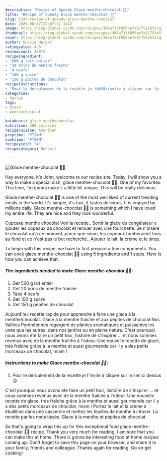 ```yaml
---
description: "Recipe of Speedy Glace menthe-chocolat 🍫🍃"
title: "Recipe of Speedy Glace menthe-chocolat 🍫🍃"
slug: 1247-recipe-of-speedy-glace-menthe-chocolat
date: 2020-08-07T22:07:51.114Z
image: https://img-global.cpcdn.com/recipes/366a713f056be7a0/751x532cq70/glace-menthe-chocolat-🍫🍃-photo-principale-de-la-recette.jpg
thumbnail: https://img-global.cpcdn.com/recipes/366a713f056be7a0/751x532cq70/glace-menthe-chocolat-🍫🍃-photo-principale-de-la-recette.jpg
cover: https://img-global.cpcdn.com/recipes/366a713f056be7a0/751x532cq70/glace-menthe-chocolat-🍫🍃-photo-principale-de-la-recette.jpg
author: Gussie Harper
ratingvalue: 4.6
reviewcount: 48872
recipeingredient:
- "500 g lait entier"
- "20 brins de menthe frache"
- "4 oeufs"
- "100 g sucre"
- "150 g ppites de chocolat"
recipeinstructions:
- "Pour le déroulement de la recette je t&#39;invite à cliquer sur le lien ci dessus 😉"
categories:
- Recipe
tags:
- glace
- menthechocolat

katakunci: glace menthechocolat 
nutrition: 289 calories
recipecuisine: American
preptime: "PT24M"
cooktime: "PT50M"
recipeyield: "4"
recipecategory: Dessert

---
```



![Glace menthe-chocolat 🍫🍃](https://img-global.cpcdn.com/recipes/366a713f056be7a0/751x532cq70/glace-menthe-chocolat-🍫🍃-photo-principale-de-la-recette.jpg)

Hey everyone, it's John, welcome to our recipe site. Today, I will show you a way to make a special dish, glace menthe-chocolat 🍫🍃. One of my favorites. This time, I'm gonna make it a little bit unique. This will be really delicious.

Glace menthe-chocolat 🍫🍃 is one of the most well liked of current trending meals in the world. It's simple, it's fast, it tastes delicious. It is enjoyed by millions daily. Glace menthe-chocolat 🍫🍃 is something which I have loved my entire life. They are nice and they look wonderful.

Cupcake menthe chocolat Voir la recette.. Sortir la glace du congélateur e ajouter les copeaux de chocolat et remuer avec une fourchette. Je n&#39;insère le chocolat qu&#39;à ce moment, parce que sinon, les copeaux tomberaient tous au fond et ce n&#39;est pas le but recherché.. Ajouter le lait, la crème et le sirop.


To begin with this recipe, we have to first prepare a few components. You can cook glace menthe-chocolat 🍫🍃 using 5 ingredients and 1 steps. Here is how you can achieve that.

<!--inarticleads1-->

##### The ingredients needed to make Glace menthe-chocolat 🍫🍃:

1. Get 500 g lait entier
1. Get 20 brins de menthe fraîche
1. Take 4 oeufs
1. Get 100 g sucre
1. Get 150 g pépites de chocolat


Aujourd&#39;hui recette rapide pour apprendre à faire une glace à la menthe/chocolat. Glace à la menthe fraîche et aux pépites de chocolat Nos Vallées Pyrénéennes regorgent de plantes aromatiques et puissantes les unes que les autres: dans nos jardins ou en pleine nature. C&#39;est pourquoi nous avons été faire un petit tour, histoire de s&#39;inspirer … et nous sommes revenus avec de la menthe fraîche à l&#39;odeur. Une nouvelle recette de glace, très fraîche grâce à la menthe et aussi gourmande car il y a des petits morceaux de chocolat, miam ! 

<!--inarticleads2-->

##### Instructions to make Glace menthe-chocolat 🍫🍃:

1. Pour le déroulement de la recette je t&#39;invite à cliquer sur le lien ci dessus 😉


C&#39;est pourquoi nous avons été faire un petit tour, histoire de s&#39;inspirer … et nous sommes revenus avec de la menthe fraîche à l&#39;odeur. Une nouvelle recette de glace, très fraîche grâce à la menthe et aussi gourmande car il y a des petits morceaux de chocolat, miam ! Portez le lait et la crème à ébullition dans une casserole et mettez les feuilles de menthe à infuser. La recette par les mets tissés. Glace à la menthe et pépites de chocolat. 

So that's going to wrap this up for this exceptional food glace menthe-chocolat 🍫🍃 recipe. Thank you very much for reading. I am sure that you can make this at home. There is gonna be interesting food at home recipes coming up. Don't forget to save this page on your browser, and share it to your family, friends and colleague. Thanks again for reading. Go on get cooking!
